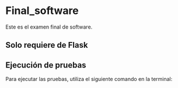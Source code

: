 # Final_software

Este es el examen final de software.

## Solo requiere de Flask

## Ejecución de pruebas

Para ejecutar las pruebas, utiliza el siguiente comando en la terminal:
